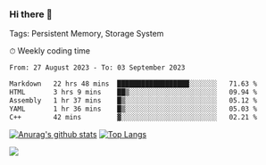 ### Hi there 👋

Tags: Persistent Memory, Storage System

<!--

[![Anurag's github stats](https://github-readme-stats.vercel.app/api?username=wwyf)](https://github.com/anuraghazra/github-readme-stats)

[![Anurag's github stats](https://github-readme-stats.vercel.app/api?username=wwyf&count_private=true)](https://github.com/anuraghazra/github-readme-stats)


[![Top Langs](https://github-readme-stats.vercel.app/api/top-langs/?username=wwyf&count_private=true&&hide=jupyter%20notebook,html)](https://github.com/anuraghazra/github-readme-stats)



-->


⏱ Weekly coding time

<!--START_SECTION:waka-->

```txt
From: 27 August 2023 - To: 03 September 2023

Markdown   22 hrs 48 mins  ██████████████████░░░░░░░   71.63 %
HTML       3 hrs 9 mins    ██▒░░░░░░░░░░░░░░░░░░░░░░   09.94 %
Assembly   1 hr 37 mins    █▒░░░░░░░░░░░░░░░░░░░░░░░   05.12 %
YAML       1 hr 36 mins    █▒░░░░░░░░░░░░░░░░░░░░░░░   05.03 %
C++        42 mins         ▓░░░░░░░░░░░░░░░░░░░░░░░░   02.21 %
```

<!--END_SECTION:waka-->



[![Anurag's github stats](https://github-readme-stats.vercel.app/api?username=wwyf&count_private=true&show_icons=true&hide_border=true)](https://github.com/anuraghazra/github-readme-stats) [![Top Langs](https://github-readme-stats.vercel.app/api/top-langs/?username=wwyf&count_private=true&hide=jupyter%20notebook,html,OpenEdge%20ABL&langs_count=10&layout=compact&hide_border=true)](https://github.com/anuraghazra/github-readme-stats)

<!--

[![willianrod's wakatime stats](https://github-readme-stats.vercel.app/api/wakatime?username=wwyf)](https://github.com/anuraghazra/github-readme-stats)


-->

![](https://hit.yhype.me/github/profile?user_id=23121291)
